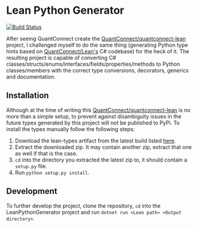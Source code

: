 # Lean Python Generator

[![Build Status](https://github.com/jmerle/lean-python-generator/workflows/Build/badge.svg)](https://github.com/jmerle/lean-python-generator/actions?query=workflow%3ABuild)  

After seeing QuantConnect create the [QuantConnect/quantconnect-lean](https://github.com/QuantConnect/quantconnect-lean) project, I challenged myself to do the same thing (generating Python type hints based on [QuantConnect/Lean's](https://github.com/QuantConnect/Lean) C# codebase) for the heck of it. The resulting project is capable of converting C# classes/structs/enums/interfaces/fields/properties/methods to Python classes/members with the correct type conversions, decorators, generics and documentation.

## Installation

Although at the time of writing this [QuantConnect/quantconnect-lean](https://github.com/QuantConnect/quantconnect-lean) is no more than a simple setup, to prevent against disambiguity issues in the future types generated by this project will not be published to PyPi. To install the types manually follow the following steps:
1. Download the lean-types artifact from the latest build listed [here](https://github.com/jmerle/lean-python-generator/actions?query=workflow%3ABuild+branch%3Amaster+event%3Apush+is%3Asuccess).
2. Extract the downloaded zip. It may contain another zip, extract that one as well if that is the case.
3. `cd` into the directory you extracted the latest zip to, it should contain a `setup.py` file.
4. Run `python setup.py install`.

## Development

To further develop the project, clone the repository, `cd` into the LeanPythonGenerator project and run `dotnet run <Lean path> <Output directory>`.
